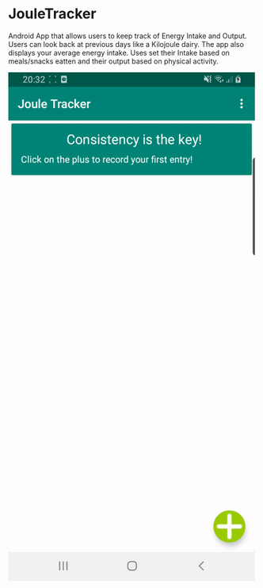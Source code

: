 # JouleTracker

Android App that allows users to keep track of Energy Intake and Output. Users can look back at previous days like a Kilojoule dairy. 
The app also displays your average energy intake. Uses set their Intake based on meals/snacks eatten and their output based on physical
activity.


![](Joule-Track.gif)
